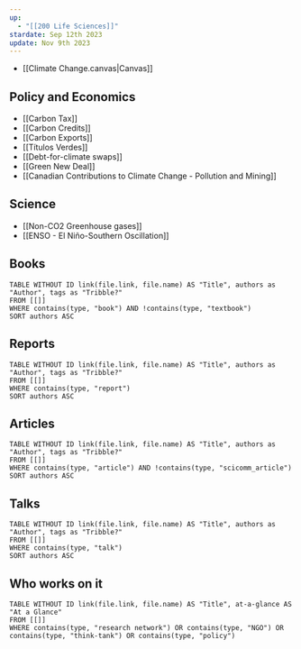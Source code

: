 ```yaml
---
up:
  - "[[200 Life Sciences]]"
stardate: Sep 12th 2023
update: Nov 9th 2023
---
```

- [[Climate Change.canvas|Canvas]]

## Policy and Economics
- [[Carbon Tax]]
- [[Carbon Credits]]
- [[Carbon Exports]]
- [[Títulos Verdes]]
- [[Debt-for-climate swaps]]
- [[Green New Deal]]
- [[Canadian Contributions to Climate Change - Pollution and Mining]]

## Science
- [[Non-CO2 Greenhouse gases]]
- [[ENSO - El Niño-Southern Oscillation]]


## Books
```dataview
TABLE WITHOUT ID link(file.link, file.name) AS "Title", authors as "Author", tags as "Tribble?"
FROM [[]]
WHERE contains(type, "book") AND !contains(type, "textbook")
SORT authors ASC
```

## Reports
```dataview
TABLE WITHOUT ID link(file.link, file.name) AS "Title", authors as "Author", tags as "Tribble?"
FROM [[]]
WHERE contains(type, "report")
SORT authors ASC
```

## Articles
```dataview
TABLE WITHOUT ID link(file.link, file.name) AS "Title", authors as "Author", tags as "Tribble?"
FROM [[]]
WHERE contains(type, "article") AND !contains(type, "scicomm_article")
SORT authors ASC
```

## Talks
```dataview
TABLE WITHOUT ID link(file.link, file.name) AS "Title", authors as "Author", tags as "Tribble?"
FROM [[]]
WHERE contains(type, "talk")
SORT authors ASC
```

## Who works on it

```dataview
TABLE WITHOUT ID link(file.link, file.name) AS "Title", at-a-glance AS "At a Glance"
FROM [[]]
WHERE contains(type, "research network") OR contains(type, "NGO") OR contains(type, "think-tank") OR contains(type, "policy")
```




